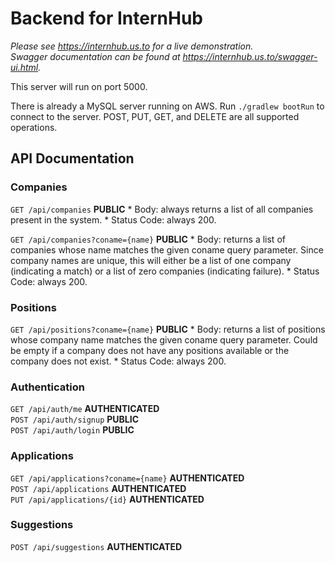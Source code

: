 # Backend for InternHub

_Please see https://internhub.us.to for a live demonstration._
<br/>
_Swagger documentation can be found at https://internhub.us.to/swagger-ui.html._

This server will run on port 5000.

There is already a MySQL server running on AWS.
Run `./gradlew bootRun` to connect to the server.
POST, PUT, GET, and DELETE are all supported operations.

## API Documentation 

### Companies

`GET /api/companies` **PUBLIC**
    * Body: always returns a list of all companies present in the system.
    * Status Code: always 200.

`GET /api/companies?coname={name}` **PUBLIC**
    * Body: returns a list of companies whose name matches the given coname query parameter. Since company names are unique, this will either be a list of one company (indicating a match) or a list of zero companies (indicating failure).
    * Status Code: always 200.

### Positions

`GET /api/positions?coname={name}` **PUBLIC**
    * Body: returns a list of positions whose company name matches the given coname query parameter. Could be empty if a company does not have any positions available or the company does not exist.
    * Status Code: always 200.

### Authentication

`GET /api/auth/me` **AUTHENTICATED**
<br/>
`POST /api/auth/signup` **PUBLIC**
<br/>
`POST /api/auth/login` **PUBLIC**
<br/>

### Applications

`GET /api/applications?coname={name}` **AUTHENTICATED**
<br/>
`POST /api/applications` **AUTHENTICATED**
<br/>
`PUT /api/applications/{id}` **AUTHENTICATED**
<br/>

### Suggestions

`POST /api/suggestions` **AUTHENTICATED**
